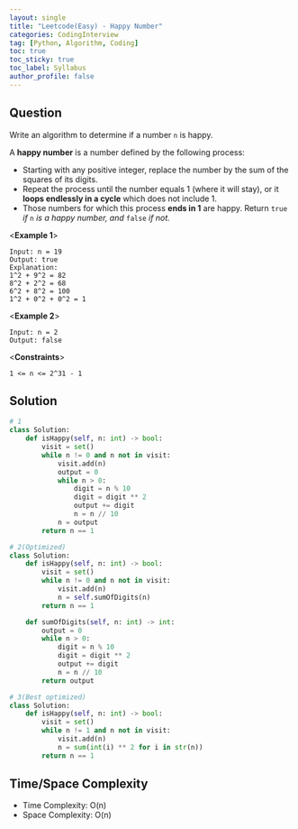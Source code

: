 ```yaml
---
layout: single
title: "Leetcode(Easy) - Happy Number"
categories: CodingInterview
tag: [Python, Algorithm, Coding]
toc: true
toc_sticky: true
toc_label: Syllabus
author_profile: false
---
```


## Question

Write an algorithm to determine if a number `n` is happy.

A **happy number** is a number defined by the following process:

- Starting with any positive integer, replace the number by the sum of the squares of its digits.
- Repeat the process until the number equals 1 (where it will stay), or it **loops endlessly in a cycle** which does not include 1.
- Those numbers for which this process **ends in 1** are happy.
  Return `true` _if_ `n` _is a happy number, and_ `false` _if not._

<**Example 1**>

```
Input: n = 19
Output: true
Explanation:
1^2 + 9^2 = 82
8^2 + 2^2 = 68
6^2 + 8^2 = 100
1^2 + 0^2 + 0^2 = 1

```

<**Example 2**>

```
Input: n = 2
Output: false
```

<**Constraints**>

```
1 <= n <= 2^31 - 1
```

## Solution

```python
# 1
class Solution:
    def isHappy(self, n: int) -> bool:
        visit = set()
        while n != 0 and n not in visit:
            visit.add(n)
            output = 0
            while n > 0:
                digit = n % 10
                digit = digit ** 2
                output += digit
                n = n // 10
            n = output
        return n == 1

# 2(Optimized)
class Solution:
    def isHappy(self, n: int) -> bool:
        visit = set()
        while n != 0 and n not in visit:
            visit.add(n)
            n = self.sumOfDigits(n)
        return n == 1

    def sumOfDigits(self, n: int) -> int:
        output = 0
        while n > 0:
            digit = n % 10
            digit = digit ** 2
            output += digit
            n = n // 10
        return output

# 3(Best optimized)
class Solution:
    def isHappy(self, n: int) -> bool:
        visit = set()
        while n != 1 and n not in visit:
            visit.add(n)
            n = sum(int(i) ** 2 for i in str(n))
        return n == 1
```

## Time/Space Complexity

- Time Complexity: O(n)
- Space Complexity: O(n)
